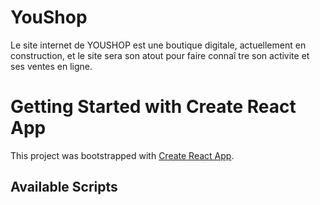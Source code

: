 # YouShop

Le site internet de YOUSHOP est une boutique digitale, actuellement en construction, et 
le site sera son atout pour faire connaî tre son activite et ses ventes en ligne.



# Getting Started with Create React App

This project was bootstrapped with [Create React App](https://github.com/facebook/create-react-app).

## Available Scripts